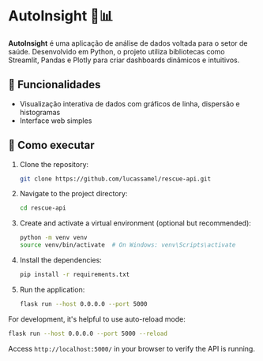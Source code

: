 # AutoInsight 🚗📊

**AutoInsight** é uma aplicação de análise de dados voltada para o setor de saúde. 
Desenvolvido em Python, o projeto utiliza bibliotecas como Streamlit, Pandas e Plotly para criar dashboards dinâmicos e intuitivos.

## 📌 Funcionalidades

- Visualização interativa de dados com gráficos de linha, dispersão e histogramas
- Interface web simples 

## 🚀 Como executar

1. Clone the repository:

   ```bash
   git clone https://github.com/lucassamel/rescue-api.git
   ```

2. Navigate to the project directory:

   ```bash
   cd rescue-api
   ```

3. Create and activate a virtual environment (optional but recommended):

   ```bash
   python -m venv venv
   source venv/bin/activate  # On Windows: venv\Scripts\activate
   ```

4. Install the dependencies:

   ```bash
   pip install -r requirements.txt
   ```

5. Run the application:

   ```bash
   flask run --host 0.0.0.0 --port 5000
   ```

For development, it's helpful to use auto-reload mode:

```bash
flask run --host 0.0.0.0 --port 5000 --reload
```

Access `http://localhost:5000/` in your browser to verify the API is running.
